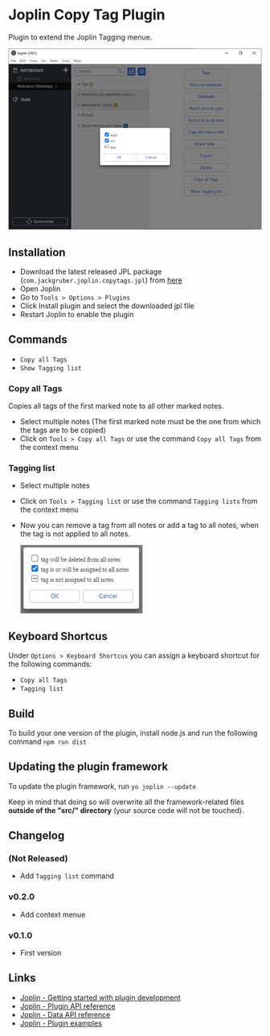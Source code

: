 # Joplin Copy Tag Plugin

Plugin to extend the Joplin Tagging menue.

<img src=img/main_tagging.jpg>

## Installation

- Download the latest released JPL package (`com.jackgruber.joplin.copytags.jpl`) from [here](https://github.com/JackGruber/joplin-plugin-copytags/releases/latest)
- Open Joplin
- Go to `Tools > Options > Plugins`
- Click Install plugin and select the downloaded jpl file
- Restart Joplin to enable the plugin

## Commands

- `Copy all Tags`
- `Show Tagging list`

### Copy all Tags

Copies all tags of the first marked note to all other marked notes.

- Select multiple notes (The first marked note must be the one from which the tags are to be copied)
- Click on `Tools > Copy all Tags` or use the command `Copy all Tags` from the context menu

### Tagging list

- Select multiple notes
- Click on `Tools > Tagging list` or use the command `Tagging lists` from the context menu
- Now you can remove a tag from all notes or add a tag to all notes, when the tag is not applied to all notes.

   <img src=img/tagging_dialog.jpg>

## Keyboard Shortcus

Under `Options > Keyboard Shortcus` you can assign a keyboard shortcut for the following commands:

- `Copy all Tags`
- `Tagging list`

## Build

To build your one version of the plugin, install node.js and run the following command `npm run dist`

## Updating the plugin framework

To update the plugin framework, run `yo joplin --update`

Keep in mind that doing so will overwrite all the framework-related files **outside of the "src/" directory** (your source code will not be touched).

## Changelog

### (Not Released)

- Add `Tagging list` command

### v0.2.0

- Add context menue

### v0.1.0

- First version

## Links

- [Joplin - Getting started with plugin development](https://joplinapp.org/api/get_started/plugins/)
- [Joplin - Plugin API reference](https://joplinapp.org/api/references/plugin_api/classes/joplin.html)
- [Joplin - Data API reference](https://joplinapp.org/api/references/rest_api/)
- [Joplin - Plugin examples](https://github.com/laurent22/joplin/tree/dev/packages/app-cli/tests/support/plugins)
